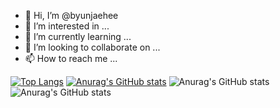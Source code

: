 - 👋 Hi, I’m @byunjaehee
- 👀 I’m interested in ...
- 🌱 I’m currently learning ...
- 💞️ I’m looking to collaborate on ...
- 📫 How to reach me ...

<!---
byunjaehee/byunjaehee is a ✨ special ✨ repository because its `README.md` (this file) appears on your GitHub profile.
You can click the Preview link to take a look at your changes.
--->
[![Top Langs](https://github-readme-stats.vercel.app/api/top-langs/?username=byunjaehee&layout=compact)](https://github.com/byunjaehee/github-readme-stats)
[![Anurag's GitHub stats](https://github-readme-stats.vercel.app/api?username=byunjaehee)](https://github.com/byunjaehee/github-readme-stats)
![Anurag's GitHub stats](https://github-readme-stats.vercel.app/api?username=byunjaehee&show_icons=true)
![Anurag's GitHub stats](https://github-readme-stats.vercel.app/api?username=byunjaehee&show_icons=true&theme=radical)
